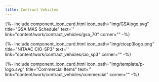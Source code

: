 ```yaml
---
title: Contract Vehicles
---
```


<div class="row mx-auto pb-3">

{%- include component_icon_card.html 
icon_path="img/GSAlogo.svg"
title="GSA MAS Schedule"
text='' 
link="content/work/contract_vehicles/gsa_70"
corner="" -%}


{%- include component_icon_card.html 
icon_path="img/ciosp3logo.png"
title="NITAAC CIO-SP3"
text='' 
link="content/work/contract_vehicles/cio_sp3"
corner="" -%}

{%- include component_icon_card.html 
icon_path="img/template/p-logo.svg"
title="Commercial Items"
text=''
link="content/work/contract_vehicles/commercial"
corner="" -%}

</div>